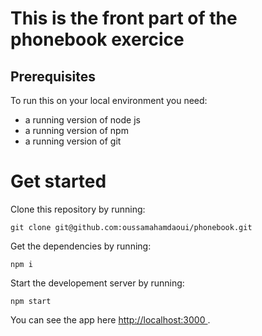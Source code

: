 # This is the front part of the phonebook exercice


## Prerequisites

To run this on your local environment you need:

 - a running version of node js
 - a running version of npm
 - a running version of git

# Get started

Clone this repository by running:

`git clone git@github.com:oussamahamdaoui/phonebook.git`

Get the dependencies by running:

`npm i`

Start the developement server by running:

`npm start`

You can see the app here [http://localhost:3000 ](http://localhost:3000).